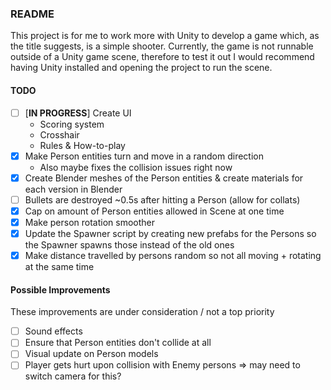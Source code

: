 ### README ###

This project is for me to work more with Unity to develop a game which, as the title suggests, is a simple shooter. Currently, the game is not runnable outside of a Unity game scene, therefore to test it out I would recommend having Unity installed and opening the project to run the scene.

#### TODO ####
- [ ] [**IN PROGRESS**] Create UI 
  - Scoring system
  - Crosshair
  - Rules & How-to-play
- [x] Make Person entities turn and move in a random direction
  - Also maybe fixes the collision issues right now
- [x] Create Blender meshes of the Person entities & create materials for each version in Blender
- [ ] Bullets are destroyed ~0.5s after hitting a Person (allow for collats)
- [x] Cap on amount of Person entities allowed in Scene at one time
- [x] Make person rotation smoother
- [x] Update the Spawner script by creating new prefabs for the Persons so the Spawner spawns those instead of the old ones
- [x] Make distance travelled by persons random so not all moving + rotating at the same time

#### Possible Improvements ####
These improvements are under consideration / not a top priority
- [ ] Sound effects
- [ ] Ensure that Person entities don't collide at all
- [ ] Visual update on Person models
- [ ] Player gets hurt upon collision with Enemy persons => may need to switch camera for this?
